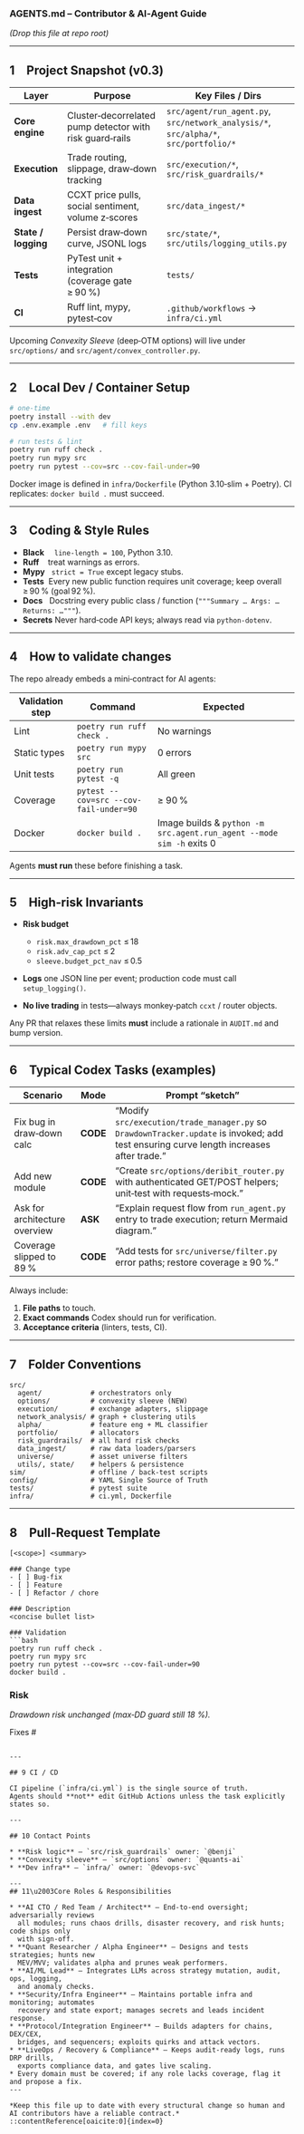 ### **AGENTS.md** – Contributor & AI‑Agent Guide

*(Drop this file at repo root)*

---

## 1 Project Snapshot (v0.3)

| Layer               | Purpose                                                  | Key Files / Dirs                                                                     |
| ------------------- | -------------------------------------------------------- | ------------------------------------------------------------------------------------ |
| **Core engine**     | Cluster‑decorrelated pump detector with risk guard‑rails | `src/agent/run_agent.py`, `src/network_analysis/*`, `src/alpha/*`, `src/portfolio/*` |
| **Execution**       | Trade routing, slippage, draw‑down tracking              | `src/execution/*`, `src/risk_guardrails/*`                                           |
| **Data ingest**     | CCXT price pulls, social sentiment, volume z‑scores      | `src/data_ingest/*`                                                                  |
| **State / logging** | Persist draw‑down curve, JSONL logs                      | `src/state/*`, `src/utils/logging_utils.py`                                          |
| **Tests**           | PyTest unit + integration (coverage gate ≥ 90 %)         | `tests/`                                                                             |
| **CI**              | Ruff lint, mypy, pytest‑cov                              | `.github/workflows` → `infra/ci.yml`                                                 |

Upcoming *Convexity Sleeve* (deep‑OTM options) will live under `src/options/` and `src/agent/convex_controller.py`.

---

## 2 Local Dev / Container Setup

```bash
# one‑time
poetry install --with dev
cp .env.example .env   # fill keys

# run tests & lint
poetry run ruff check .
poetry run mypy src
poetry run pytest --cov=src --cov-fail-under=90
```

Docker image is defined in `infra/Dockerfile` (Python 3.10‑slim + Poetry).
CI replicates: `docker build .` must succeed.

---

## 3 Coding & Style Rules

* **Black**  `line‑length = 100`, Python 3.10.
* **Ruff**    treat warnings as errors.
* **Mypy**   `strict = True` except legacy stubs.
* **Tests**  Every new public function requires unit coverage; keep overall ≥ 90 % (goal 92 %).
* **Docs**   Docstring every public class / function (`"""Summary … Args: … Returns: …"""`).
* **Secrets** Never hard‑code API keys; always read via `python‑dotenv`.

---

## 4 How to validate changes

The repo already embeds a mini‑contract for AI agents:

| Validation step | Command                                | Expected                                                             |
| --------------- | -------------------------------------- | -------------------------------------------------------------------- |
| Lint            | `poetry run ruff check .`              | No warnings                                                          |
| Static types    | `poetry run mypy src`                  | 0 errors                                                             |
| Unit tests      | `poetry run pytest -q`                 | All green                                                            |
| Coverage        | `pytest --cov=src --cov-fail-under=90` | ≥ 90 %                                                               |
| Docker          | `docker build .`                       | Image builds & `python -m src.agent.run_agent --mode sim -h` exits 0 |

Agents **must run** these before finishing a task.

---

## 5 High‑risk Invariants

* **Risk budget**

  * `risk.max_drawdown_pct` ≤ 18
  * `risk.adv_cap_pct` ≤ 2
  * `sleeve.budget_pct_nav` ≤ 0.5
* **Logs** one JSON line per event; production code must call `setup_logging()`.
* **No live trading** in tests—always monkey‑patch `ccxt` / router objects.

Any PR that relaxes these limits **must** include a rationale in `AUDIT.md` and bump version.

---

## 6 Typical Codex Tasks (examples)

| Scenario                      | Mode     | Prompt “sketch”                                                                                                                         |
| ----------------------------- | -------- | --------------------------------------------------------------------------------------------------------------------------------------- |
| Fix bug in draw‑down calc     | **CODE** | “Modify `src/execution/trade_manager.py` so `DrawdownTracker.update` is invoked; add test ensuring curve length increases after trade.” |
| Add new module                | **CODE** | “Create `src/options/deribit_router.py` with authenticated GET/POST helpers; unit‑test with requests‑mock.”                             |
| Ask for architecture overview | **ASK**  | “Explain request flow from `run_agent.py` entry to trade execution; return Mermaid diagram.”                                            |
| Coverage slipped to 89 %      | **CODE** | “Add tests for `src/universe/filter.py` error paths; restore coverage ≥ 90 %.”                                                          |

Always include:

1. **File paths** to touch.
2. **Exact commands** Codex should run for verification.
3. **Acceptance criteria** (linters, tests, CI).

---

## 7 Folder Conventions

```
src/
  agent/            # orchestrators only
  options/          # convexity sleeve (NEW)
  execution/        # exchange adapters, slippage
  network_analysis/ # graph + clustering utils
  alpha/            # feature eng + ML classifier
  portfolio/        # allocators
  risk_guardrails/  # all hard risk checks
  data_ingest/      # raw data loaders/parsers
  universe/         # asset universe filters
  utils/, state/    # helpers & persistence
sim/                # offline / back‑test scripts
config/             # YAML Single Source of Truth
tests/              # pytest suite
infra/              # ci.yml, Dockerfile
```

---

## 8 Pull‑Request Template

````
[<scope>] <summary>

### Change type
- [ ] Bug‑fix
- [ ] Feature
- [ ] Refactor / chore

### Description
<concise bullet list>

### Validation
```bash
poetry run ruff check .
poetry run mypy src
poetry run pytest --cov=src --cov-fail-under=90
docker build .
````

### Risk

*Drawdown risk unchanged (max‑DD guard still 18 %).*

Fixes #

```

---

## 9 CI / CD

CI pipeline (`infra/ci.yml`) is the single source of truth.  
Agents should **not** edit GitHub Actions unless the task explicitly states so.

---

## 10 Contact Points

* **Risk logic** – `src/risk_guardrails` owner: `@benji`  
* **Convexity sleeve** – `src/options` owner: `@quants-ai`  
* **Dev infra** – `infra/` owner: `@devops‑svc`

---
## 11\u2003Core Roles & Responsibilities

* **AI CTO / Red Team / Architect** – End-to-end oversight; adversarially reviews
  all modules; runs chaos drills, disaster recovery, and risk hunts; code ships only
  with sign-off.
* **Quant Researcher / Alpha Engineer** – Designs and tests strategies; hunts new
  MEV/MVV; validates alpha and prunes weak performers.
* **AI/ML Lead** – Integrates LLMs across strategy mutation, audit, ops, logging,
  and anomaly checks.
* **Security/Infra Engineer** – Maintains portable infra and monitoring; automates
  recovery and state export; manages secrets and leads incident response.
* **Protocol/Integration Engineer** – Builds adapters for chains, DEX/CEX,
  bridges, and sequencers; exploits quirks and attack vectors.
* **LiveOps / Recovery & Compliance** – Keeps audit-ready logs, runs DRP drills,
  exports compliance data, and gates live scaling.
* Every domain must be covered; if any role lacks coverage, flag it and propose a fix.
---

*Keep this file up to date with every structural change so human and AI contributors have a reliable contract.*
::contentReference[oaicite:0]{index=0}
```
